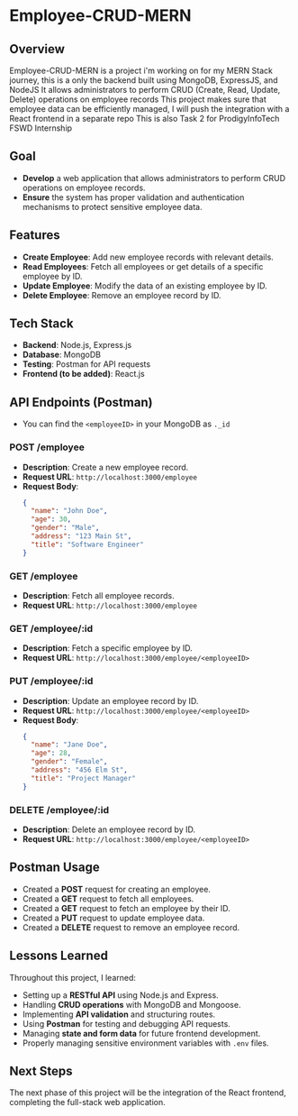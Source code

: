 # Employee-CRUD-MERN

## Overview

Employee-CRUD-MERN is a project i'm working on for my MERN Stack journey, this is a only the backend built using MongoDB, ExpressJS, and NodeJS
It allows administrators to perform CRUD (Create, Read, Update, Delete) operations on employee records
This project makes sure that employee data can be efficiently managed, I will push the integration with a React frontend in a separate repo
This is also Task 2 for ProdigyInfoTech FSWD Internship
        
## Goal
- **Develop** a web application that allows administrators to perform CRUD operations on employee records. 
- **Ensure** the system has proper validation and authentication mechanisms to protect sensitive employee data.

## Features

- **Create Employee**: Add new employee records with relevant details.
- **Read Employees**: Fetch all employees or get details of a specific employee by ID.
- **Update Employee**: Modify the data of an existing employee by ID.
- **Delete Employee**: Remove an employee record by ID.

## Tech Stack

- **Backend**: Node.js, Express.js
- **Database**: MongoDB
- **Testing**: Postman for API requests
- **Frontend (to be added)**: React.js

## API Endpoints (Postman)
- You can find the `<employeeID>` in your MongoDB as `._id`
### POST /employee
- **Description**: Create a new employee record.
- **Request URL**: `http://localhost:3000/employee`
- **Request Body**:
    ```json
    {
      "name": "John Doe",
      "age": 30,
      "gender": "Male",
      "address": "123 Main St",
      "title": "Software Engineer"
    }
    ```

### GET /employee
- **Description**: Fetch all employee records.
- **Request URL**: `http://localhost:3000/employee`

### GET /employee/:id
- **Description**: Fetch a specific employee by ID.
- **Request URL**: `http://localhost:3000/employee/<employeeID>`

### PUT /employee/:id
- **Description**: Update an employee record by ID.
- **Request URL**: `http://localhost:3000/employee/<employeeID>`
- **Request Body**:
    ```json
    {
      "name": "Jane Doe",
      "age": 28,
      "gender": "Female",
      "address": "456 Elm St",
      "title": "Project Manager"
    }
    ```

### DELETE /employee/:id
- **Description**: Delete an employee record by ID.
- **Request URL**: `http://localhost:3000/employee/<employeeID>`

## Postman Usage

- Created a **POST** request for creating an employee.
- Created a **GET** request to fetch all employees.
- Created a **GET** request to fetch an employee by their ID.
- Created a **PUT** request to update employee data.
- Created a **DELETE** request to remove an employee record.

## Lessons Learned

Throughout this project, I learned:

- Setting up a **RESTful API** using Node.js and Express.
- Handling **CRUD operations** with MongoDB and Mongoose.
- Implementing **API validation** and structuring routes.
- Using **Postman** for testing and debugging API requests.
- Managing **state and form data** for future frontend development.
- Properly managing sensitive environment variables with `.env` files.

## Next Steps

The next phase of this project will be the integration of the React frontend, completing the full-stack web application.
